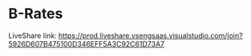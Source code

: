 # B-Rates

LiveShare link: https://prod.liveshare.vsengsaas.visualstudio.com/join?5926D607B475100D346EFF5A3C92C61D73A7
